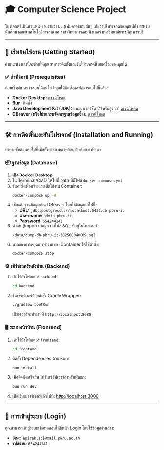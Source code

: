 # 🎓 Computer Science Project

โปรเจกต์นี้เป็นส่วนหนึ่งของรายวิชา... (เพิ่มคำอธิบายสั้นๆ เกี่ยวกับโปรเจกต์ของคุณที่นี่) สำหรับนักศึกษาคณะเทคโนโลยีสารสนเทศ สาขาวิทยาการคอมพิวเตอร์ มหาวิทยาลัยราชภัฏเพชรบุรี

---

## 🚀 เริ่มต้นใช้งาน (Getting Started)

คำแนะนำเหล่านี้จะช่วยให้คุณสามารถติดตั้งและรันโปรเจกต์นี้บนเครื่องของคุณได้

### ✅ สิ่งที่ต้องมี (Prerequisites)

ก่อนเริ่มต้น ตรวจสอบให้แน่ใจว่าคุณได้ติดตั้งซอฟต์แวร์ต่อไปนี้แล้ว:

- **Docker Desktop:** [ดาวน์โหลด](https://www.docker.com/products/docker-desktop/)
- **Bun:** [ติดตั้ง](https://bun.sh/docs/installation)
- **Java Development Kit (JDK):** แนะนำเวอร์ชัน 21 หรือสูงกว่า [ดาวน์โหลด](https://adoptium.net/)
- **DBeaver (หรือโปรแกรมจัดการฐานข้อมูลอื่น):** [ดาวน์โหลด](https://dbeaver.io/download/)

---

## 🛠️ การติดตั้งและรันโปรเจกต์ (Installation and Running)

ทำตามขั้นตอนต่อไปนี้เพื่อตั้งค่าสภาพแวดล้อมสำหรับการพัฒนา

### 📦 ฐานข้อมูล (Database)

1.  **เปิด Docker Desktop**
2.  ใน Terminal/CMD ให้ไปที่ path ที่มีไฟล์ `docker-compose.yml`
3.  รันคำสั่งเพื่อสร้างและเปิดใช้งาน Container:
    ```bash
    docker-compose up -d
    ```
4.  เชื่อมต่อฐานข้อมูลผ่าน DBeaver โดยใช้ข้อมูลต่อไปนี้:
    - **URL:** `jdbc:postgresql://localhost:5432/db-pbru-it`
    - **Username:** `admin-pbru-it`
    - **Password:** `654244141`
5.  นำเข้า (Import) ข้อมูลจากไฟล์ SQL ที่อยู่ในโฟลเดอร์:
    ```
    /data/dump-db-pbru-it-202508040009.sql
    ```
6.  หากต้องการหยุดการทำงานของ Container ให้ใช้คำสั่ง:
    ```bash
    docker-compose stop
    ```

### ⚙️ เซิร์ฟเวอร์หลังบ้าน (Backend)

1.  เข้าไปยังโฟลเดอร์ `backend`:
    ```bash
    cd backend
    ```
2.  รันเซิร์ฟเวอร์ด้วยคำสั่ง Gradle Wrapper:
    ```bash
    ./gradlew bootRun
    ```
    เซิร์ฟเวอร์จะทำงานที่ `http://localhost:8080`

### 🖥️ ระบบหน้าบ้าน (Frontend)

1.  เข้าไปยังโฟลเดอร์ `frontend`:
    ```bash
    cd frontend
    ```
2.  ติดตั้ง Dependencies ด้วย Bun:
    ```bash
    bun install
    ```
3.  เมื่อติดตั้งเสร็จสิ้น ให้รันเซิร์ฟเวอร์สำหรับพัฒนา:
    ```bash
    bun run dev
    ```
4.  เปิดเว็บเบราว์เซอร์แล้วไปที่: [http://localhost:3000](http://localhost:3000)

---

## 🔑 การเข้าสู่ระบบ (Login)

คุณสามารถเข้าสู่ระบบเพื่อทดสอบได้ที่หน้า [Login](http://localhost:3000/login) โดยใช้ข้อมูลด้านล่าง:

- **อีเมล:** `apirak.soi@mail.pbru.ac.th`
- **รหัสผ่าน:** `654244141`
